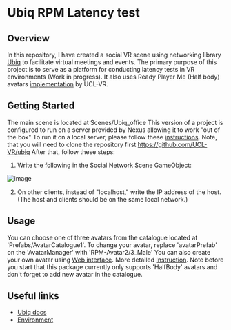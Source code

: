 # Ubiq RPM Latency test
## Overview
In this repository, I have created a social VR scene using networking library [Ubiq](https://github.com/UCL-VR/ubiq) to facilitate virtual meetings and events. 
The primary purpose of this project is to serve as a platform for conducting latency tests in VR environments (Work in progress).
It also uses Ready Player Me (Half body) avatars [implementation](https://github.com/UCL-VR/ubiq-avatars-readyplayerme) by UCL-VR.

## Getting Started
The main scene is located at Scenes/Ubiq_office
This version of a project is configured to run on a server provided by Nexus allowing it to work "out of the box"
To run it on a local server, please follow these [instructions](https://ucl-vr.github.io/ubiq/serversetup/). Note, that you will need to clone the repository first https://github.com/UCL-VR/ubiq
After that, follow these steps: 
1. Write the following in the Social Network Scene GameObject:

![image](https://github.com/sultanov0372/Ubiq_RPM_Latency_test/assets/60095737/435ffa1d-b0b1-4432-9ecc-f037de2403af)

2. On other clients, instead of "localhost," write the IP address of the host. (The host and clients should be on the same local network.)

## Usage
You can choose one of three avatars from the catalogue  located at 'Prefabs/AvatarCatalogue1'. To change your avatar, replace 'avatarPrefab' on the 'AvatarManager' with 'RPM-Avatar2/3_Male'
You can also create your own avatar using [Web interface](https://demo.readyplayer.me/avatar).
More detailed [Instruction](https://github.com/UCL-VR/ubiq-avatars-readyplayerme).
Note before you start that this package currently only supports 'HalfBody' avatars and don't forget to add new avatar in the catalogue.

## Useful links
- [Ubiq docs](https://ucl-vr.github.io/ubiq/)
- [Environment](https://assetstore.unity.com/packages/3d/environments/urban/pixel-modern-office-extras-225670)
